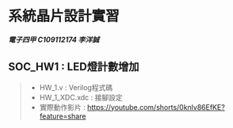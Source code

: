 # 系統晶片設計實習
***電子四甲 C109112174 李洋誠***
## SOC_HW1 : LED燈計數增加
> - HW_1.v : Verilog程式碼
> - HW_1_XDC.xdc : 接腳設定
> - 實際動作影片 : https://youtube.com/shorts/0knlv86EfKE?feature=share